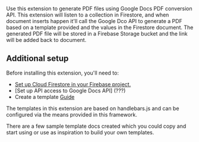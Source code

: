 Use this extension to generate PDF files using Google Docs PDF conversion API. 
This extension will listen to a collection in Firestore, and when document 
inserts happen it'll call the Google Dco API to generate a PDF based on a 
template provided and the values in the Firestore document. The generated PDF 
file will be stored in a Firebase Storage bucket and the link will be added 
back to document. 

## Additional setup
Before installing this extension, you'll need to:

- [Set up Cloud Firestore in your Firebase project.](https://firebase.google.com/docs/firestore/quickstart)
- [Set up API access to Google Docs API] (???)
- Create a template [Guide](????)

The templates in this extension are based on handlebars.js and can be configured
via the means provided in this framework. 

There are a few sample template docs created which you could copy and start using 
or use as inspiration to build your own templates. 
